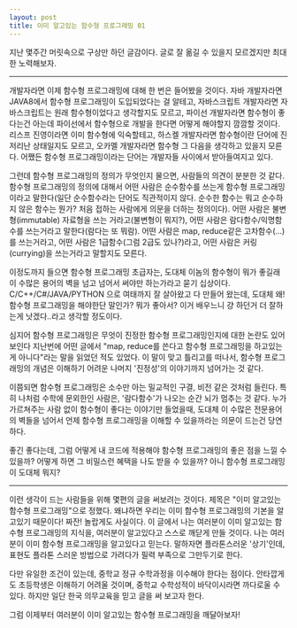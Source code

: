 ```yaml
---
layout: post
title: 이미 알고있는 함수형 프로그래밍 01
---
```


지난 몇주간 머릿속으로 구상만 하던 글감이다. 글로 잘 옮길 수 있을지 모르겠지만 최대한 노력해보자.

---

개발자라면 이제 함수형 프로그래밍에 대해 한 번은 들어봤을 것이다.
자바 개발자라면 JAVA8에서 함수형 프로그래밍이 도입되었다는 걸 알테고, 자바스크립트 개발자라면 자바스크립트는 원래 함수형이었다고 생각할지도 모르고, 파이선 개발자라면 함수형이 좋다는건 아는데 파이선에서 함수형으로 개발을 한다면 어떻게 해야할지 깜깜할 것이다.
리스프 진영이라면 이미 함수형에 익숙할테고, 하스켈 개발자라면 함수형이란 단어에 진저리난 상태일지도 모르고, 오카멜 개발자라면 함수형 그 다음을 생각하고 있을지 모른다.
어쨌든 함수형 프로그래밍이라는 단어는 개발자들 사이에서 받아들여지고 있다.

그런데 함수형 프로그래밍의 정의가 무엇인지 물으면, 사람들의 의견이 분분한 것 같다.
함수형 프로그래밍의 정의에 대해서 어떤 사람은 순수함수를 쓰는게 함수형 프로그래밍이라고 말한다(일단 순수함수라는 단어도 직관적이지 않다. 순수한 함수는 뭐고 순수하지 않은 함수는 뭔가? 처음 접하는 사람에게 의문을 더하는 정의이다).
어떤 사람은 불변형(immutable) 자료형을 쓰는 거라고(불변형이 뭐지?), 어떤 사람은 람다함수/익명함수를 쓰는거라고 말한다(람다는 또 뭐람).
어떤 사람은 map, reduce같은 고차함수(...)를 쓰는거라고, 어떤 사람은 1급함수(그럼 2급도 있나?)라고, 어떤 사람은 커링(currying)을 쓰는거라고 말할지도 모른다.

이정도까지 들으면 함수형 프로그래밍 초급자는, 도대체 이놈의 함수형이 뭐가 좋길래 이 수많은 용어의 벽을 넘고 넘어서 써야만 하는가라고 묻기 십상이다.
C/C++/C#/JAVA/PYTHON 으로 여태까지 잘 살아왔고 다 만들어 왔는데, 도대체 왜! 함수형 프로그래밍을 해야한단 말인가? 뭐가 좋아서?
이거 배우느니 걍 하던거 더 잘하는게 낫겠다..라고 생각할 정도이다.

심지어 함수형 프로그래밍은 무엇이 진정한 함수형 프로그래밍인지에 대한 논란도 있어 보인다
지난번에 어떤 글에서 "map, reduce를 쓴다고 함수형 프로그래밍을 하고있는게 아니다"라는 말을 읽었던 적도 있었다. 이 말이 맞고 틀리고를 떠나서, 함수형 프로그래밍의 개념은 이해하기 어려운 나머지 '진정성'의 이야기까지 넘어가는 것 같다.

이쯤되면 함수형 프로그래밍은 소수만 아는 밀교적인 구결, 비전 같은 것처럼 들린다. 특히 나처럼 수학에 문외한인 사람은, '람다함수'가 나오는 순간 뇌가 멈추는 것 같다.
누가 가르쳐주는 사람 없이 함수형이 좋다는 이야기만 들었을때, 도대체 이 수많은 전문용어의 벽들을 넘어서 언제 함수형 프로그래밍을 이해할 수 있을까라는 의문이 드는건 당연하다.

좋긴 좋다는데, 그럼 어떻게 내 코드에 적용해야 함수형 프로그래밍의 좋은 점을 느낄 수 있을까? 어떻게 하면 그 비밀스런 혜택을 나도 받을 수 있을까? 아니 함수형 프로그래밍이 도대체 뭐지?

---

이런 생각이 드는 사람들을 위해 몇편의 글을 써보려는 것이다.
제목은 "이미 알고있는 함수형 프로그래밍"으로 정했다.
왜냐하면 우리는 이미 함수형 프로그래밍의 기본을 알고있기 때문이다! 짜잔! 놀랍게도 사실이다.
이 글에서 나는 여러분이 이미 알고있는 함수형 프로그래밍의 지식을, 여러분이 알고있다고 스스로 깨닫게 만들 것이다.
나는 여러분이 이미 함수형 프로그래밍을 알고있다고 믿는다. 말하자면 플라톤스러운 '상기'인데, 표현도 플라톤 스러운 방법으로 가려다가 필력 부족으로 그만두기로 한다.

다만 유일한 조건이 있는데, 중학교 정규 수학과정을 이수해야 한다는 점이다. 안타깝게도 초등학생은 이해하기 어려울 것이며, 중학교 수학성적이 바닥이시라면 까다로울 수 있다. 하지만 일단 한국 의무교육을 믿고 글을 써 보고자 한다.

그럼 이제부터 여러분이 이미 알고있는 함수형 프로그래밍을 깨달아보자!
